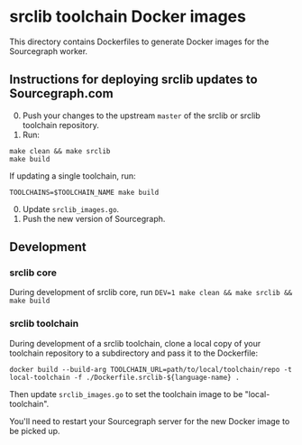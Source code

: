 srclib toolchain Docker images
==============

This directory contains Dockerfiles to generate Docker images for the
Sourcegraph worker.

Instructions for deploying srclib updates to Sourcegraph.com
------------

0. Push your changes to the upstream `master` of the srclib or srclib toolchain repository.
0. Run:

```
make clean && make srclib
make build
```

If updating a single toolchain, run:

```
TOOLCHAINS=$TOOLCHAIN_NAME make build
```

0. Update `srclib_images.go`.
0. Push the new version of Sourcegraph.

Development
-----------

### srclib core
During development of srclib core, run `DEV=1 make clean && make srclib && make build`

### srclib toolchain
During development of a srclib toolchain, clone a local copy of your toolchain
repository to a subdirectory and pass it to the Dockerfile:

```
docker build --build-arg TOOLCHAIN_URL=path/to/local/toolchain/repo -t local-toolchain -f ./Dockerfile.srclib-${language-name} .
```

Then update `srclib_images.go` to set the toolchain image to be "local-toolchain".

You'll need to restart your Sourcegraph server for the new Docker image to be picked up.
